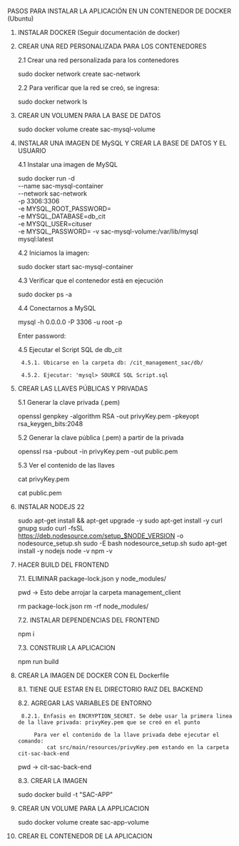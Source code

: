PASOS PARA INSTALAR LA APLICACIÓN EN UN CONTENEDOR DE DOCKER (Ubuntu)

1. INSTALAR DOCKER (Seguir documentación de docker)

2. CREAR UNA RED PERSONALIZADA PARA LOS CONTENEDORES

    2.1 Crear una red personalizada para los contenedores
   
    sudo docker network create sac-network
   
    2.2 Para verificar que la red se creó, se ingresa:
   
    sudo docker network ls

3. CREAR UN VOLUMEN PARA LA BASE DE DATOS

    sudo docker volume create sac-mysql-volume

4. INSTALAR UNA IMAGEN DE MySQL Y CREAR LA BASE DE DATOS Y EL USUARIO

   4.1 Instalar una imagen de MySQL
   
   sudo docker run -d \
  --name sac-mysql-container \
  --network sac-network \
  -p 3306:3306 \
  -e MYSQL_ROOT_PASSWORD=<CONTRASENHA DESEADA OJALA SUPERSEGURA> \
  -e MYSQL_DATABASE=db_cit \
  -e MYSQL_USER=cituser \
  -e MYSQL_PASSWORD=<CONTRASENHA PARA LA BASE DE DATOS SAC>
  -v sac-mysql-volume:/var/lib/mysql
  mysql:latest
  
    4.2 Iniciamos la imagen:
  
    sudo docker start sac-mysql-container
  
    4.3 Verificar que el contenedor está en ejecución
  
    sudo docker ps -a
  
    4.4 Conectarnos a MySQL 
  
    mysql -h 0.0.0.0 -P 3306 -u root -p 
  
    Enter password: 

    4.5 Ejecutar el Script SQL de db_cit

        4.5.1. Ubicarse en la carpeta db: /cit_management_sac/db/

        4.5.2. Ejecutar: 'mysql> SOURCE SQL Script.sql

5. CREAR LAS LLAVES PÚBLICAS Y PRIVADAS
   
   5.1 Generar la clave privada (.pem)

   openssl genpkey -algorithm RSA -out privyKey.pem -pkeyopt rsa_keygen_bits:2048
   
   5.2 Generar la clave pública (.pem) a partir de la privada
   
   openssl rsa -pubout -in privyKey.pem -out public.pem

   5.3 Ver el contenido de las llaves
   
   cat privyKey.pem
   
   cat public.pem

6. INSTALAR NODEJS 22

   sudo apt-get install && apt-get upgrade -y
   sudo apt-get install -y curl gnupg
   sudo curl -fsSL https://deb.nodesource.com/setup_$NODE_VERSION -o nodesource_setup.sh
   sudo -E bash nodesource_setup.sh
   sudo apt-get install -y nodejs
   node -v
   npm -v

7. HACER BUILD DEL FRONTEND
    
    7.1. ELIMINAR package-lock.json y node_modules/
    
    pwd -> Esto debe arrojar la carpeta management_client

    rm package-lock.json
    rm -rf node_modules/

    7.2. INSTALAR DEPENDENCIAS DEL FRONTEND

    npm i

    7.3. CONSTRUIR LA APLICACION

    npm run build

8. CREAR LA IMAGEN DE DOCKER CON EL Dockerfile

    8.1. TIENE QUE ESTAR EN EL DIRECTORIO RAIZ DEL BACKEND

    8.2. AGREGAR LAS VARIABLES DE ENTORNO
    
        8.2.1. Enfasis en ENCRYPTION_SECRET. Se debe usar la primera linea de la llave privada: privyKey.pem que se creó en el punto 

            Para ver el contenido de la llave privada debe ejecutar el comando:
                cat src/main/resources/privyKey.pem estando en la carpeta cit-sac-back-end
    
    pwd -> cit-sac-back-end

    8.3. CREAR LA IMAGEN

    sudo docker build -t "SAC-APP"

9. CREAR UN VOLUME PARA LA APPLICACION

    sudo docker volume create sac-app-volume

10. CREAR EL CONTENEDOR DE LA APLICACION